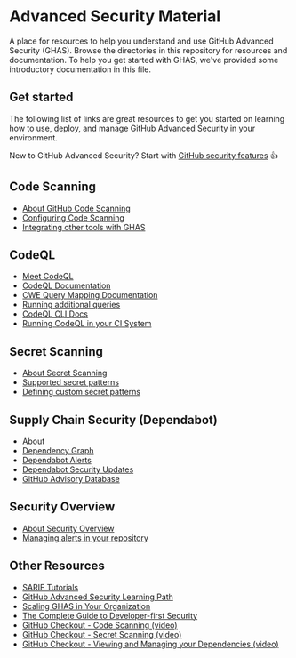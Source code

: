 # Advanced Security Material
A place for resources to help you understand and use GitHub Advanced Security (GHAS).  Browse the directories in this repository for resources and documentation.  To help you get started with GHAS, we've provided some introductory documentation in this file.

## Get started
The following list of links are great resources to get you started on learning how to use, deploy, and manage GitHub Advanced Security in your environment.

New to GitHub Advanced Security?  Start with [GitHub security features](https://docs.github.com/en/enterprise-cloud@latest/code-security/getting-started/github-security-features) :+1:

## Code Scanning
- [About GitHub Code Scanning](https://docs.github.com/en/code-security/code-scanning/automatically-scanning-your-code-for-vulnerabilities-and-errors/about-code-scanning)
- [Configuring Code Scanning](https://docs.github.com/en/enterprise-cloud@latest/code-security/code-scanning/automatically-scanning-your-code-for-vulnerabilities-and-errors/configuring-code-scanning)
- [Integrating other tools with GHAS](https://docs.github.com/en/code-security/code-scanning/integrating-with-code-scanning)

## CodeQL
- [Meet CodeQL](https://codeql.github.com/)
- [CodeQL Documentation](https://codeql.github.com/docs/)
- [CWE Query Mapping Documentation](https://codeql.github.com/codeql-query-help/codeql-cwe-coverage)
- [Running additional queries](https://docs.github.com/en/github/finding-security-vulnerabilities-and-errors-in-your-code/configuring-code-scanning#running-additional-queries)
- [CodeQL CLI Docs](https://codeql.github.com/docs/codeql-cli/getting-started-with-the-codeql-cli)
- [Running CodeQL in your CI System](https://docs.github.com/en/github/finding-security-vulnerabilities-and-errors-in-your-code/running-codeql-code-scanning-in-your-ci-system)

## Secret Scanning
- [About Secret Scanning](https://docs.github.com/en/code-security/secret-scanning/about-secret-scanning)
- [Supported secret patterns](https://docs.github.com/en/code-security/secret-scanning/secret-scanning-patterns#supported-secrets-for-partner-patterns)
- [Defining custom secret patterns](https://docs.github.com/en/enterprise-cloud@latest/code-security/secret-scanning/defining-custom-patterns-for-secret-scanning)

## Supply Chain Security (Dependabot)
- [About](https://docs.github.com/en/enterprise-cloud@latest/code-security/supply-chain-security/understanding-your-software-supply-chain/about-supply-chain-security)
- [Dependency Graph](https://docs.github.com/en/enterprise-cloud@latest/code-security/supply-chain-security/understanding-your-software-supply-chain/about-the-dependency-graph)
- [Dependabot Alerts](https://docs.github.com/en/enterprise-cloud@latest/code-security/dependabot/dependabot-alerts/about-dependabot-alerts)
- [Dependabot Security Updates](https://docs.github.com/en/code-security/dependabot/dependabot-security-updates/configuring-dependabot-security-updates)
- [GitHub Advisory Database](https://github.com/advisories)

## Security Overview
- [About Security Overview](https://docs.github.com/en/code-security/security-overview/about-the-security-overview)
- [Managing alerts in your repository](https://docs.github.com/en/enterprise-cloud@latest/code-security/code-scanning/automatically-scanning-your-code-for-vulnerabilities-and-errors/managing-code-scanning-alerts-for-your-repository)

## Other Resources
- [SARIF Tutorials](https://github.com/microsoft/sarif-tutorials)
- [GitHub Advanced Security Learning Path](https://docs.microsoft.com/en-us/users/githubtraining/collections/rqymc6yw8q5rey)
- [Scaling GHAS in Your Organization](https://resources.github.com/downloads/Whitepaper-Scaling-GHAS-in-an-Enterprise.pdf)
- [The Complete Guide to Developer-first Security](https://resources.github.com/downloads/GitHubAdvanced%20SecurityEbook.pdf)
- [GitHub Checkout - Code Scanning (video)](https://www.youtube.com/watch?v=z0wvGf3O69E)
- [GitHub Checkout - Secret Scanning (video)](https://www.youtube.com/watch?v=aoL7pDrXt74)
- [GitHub Checkout - Viewing and Managing your Dependencies (video)](https://www.youtube.com/watch?v=gNd_TGdZ1xc)
